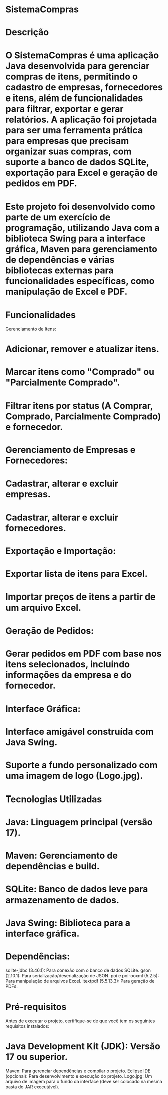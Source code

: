 # SistemaCompras
# Descrição
# O SistemaCompras é uma aplicação Java desenvolvida para gerenciar compras de itens, permitindo o cadastro de empresas, fornecedores e itens, além de funcionalidades para filtrar, exportar e gerar relatórios. A aplicação foi projetada para ser uma ferramenta prática para empresas que precisam organizar suas compras, com suporte a banco de dados SQLite, exportação para Excel e geração de pedidos em PDF.

# Este projeto foi desenvolvido como parte de um exercício de programação, utilizando Java com a biblioteca Swing para a interface gráfica, Maven para gerenciamento de dependências e várias bibliotecas externas para funcionalidades específicas, como manipulação de Excel e PDF.

# Funcionalidades
Gerenciamento de Itens:
# Adicionar, remover e atualizar itens.
# Marcar itens como "Comprado" ou "Parcialmente Comprado".
# Filtrar itens por status (A Comprar, Comprado, Parcialmente Comprado) e fornecedor.
# Gerenciamento de Empresas e Fornecedores:
# Cadastrar, alterar e excluir empresas.
# Cadastrar, alterar e excluir fornecedores.
# Exportação e Importação:
# Exportar lista de itens para Excel.
# Importar preços de itens a partir de um arquivo Excel.
# Geração de Pedidos:
# Gerar pedidos em PDF com base nos itens selecionados, incluindo informações da empresa e do fornecedor.
# Interface Gráfica:
# Interface amigável construída com Java Swing.
# Suporte a fundo personalizado com uma imagem de logo (Logo.jpg).
# Tecnologias Utilizadas
# Java: Linguagem principal (versão 17).
# Maven: Gerenciamento de dependências e build.
# SQLite: Banco de dados leve para armazenamento de dados.
# Java Swing: Biblioteca para a interface gráfica.
# Dependências:
sqlite-jdbc (3.46.1): Para conexão com o banco de dados SQLite.
gson (2.10.1): Para serialização/deserialização de JSON.
poi e poi-ooxml (5.2.5): Para manipulação de arquivos Excel.
itextpdf (5.5.13.3): Para geração de PDFs.
# Pré-requisitos
Antes de executar o projeto, certifique-se de que você tem os seguintes requisitos instalados:

# Java Development Kit (JDK): Versão 17 ou superior.
Maven: Para gerenciar dependências e compilar o projeto.
Eclipse IDE (opcional): Para desenvolvimento e execução do projeto.
Logo.jpg: Um arquivo de imagem para o fundo da interface (deve ser colocado na mesma pasta do JAR executável).

